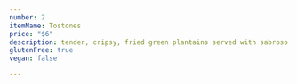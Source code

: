 ```yaml
---
number: 2
itemName: Tostones
price: "$6"
description: tender, cripsy, fried green plantains served with sabroso sauce
glutenFree: true
vegan: false

---
```

